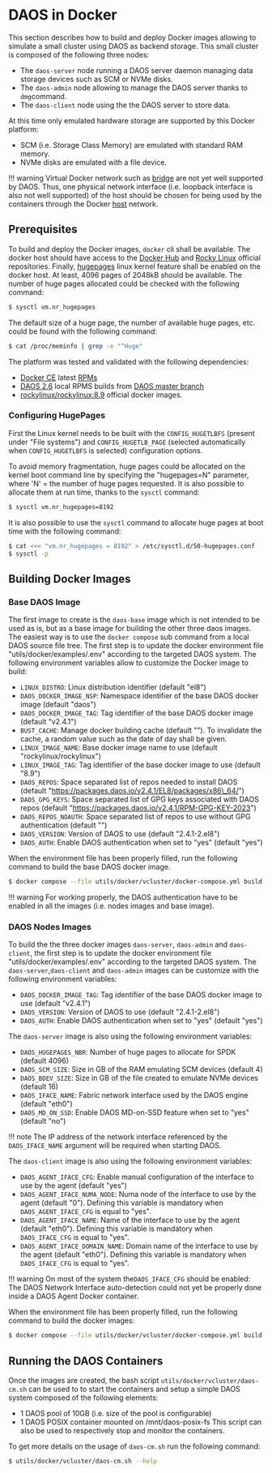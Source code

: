 # DAOS in Docker

This section describes how to build and deploy Docker images allowing to simulate a small cluster
using DAOS as backend storage.  This small cluster is composed of the following three nodes:
- The `daos-server` node running a DAOS server daemon managing data storage devices such as SCM or
  NVMe disks.
- The `daos-admin` node allowing to manage the DAOS server thanks to `dmg`command.
- The `daos-client` node using the the DAOS server to store data.

At this time only emulated hardware storage are supported by this Docker platform:
- SCM (i.e. Storage Class Memory) are emulated with standard RAM memory.
- NVMe disks are emulated with a file device.

!!! warning
    Virtual Docker network such as [bridge](https://docs.docker.com/network/bridge/) are not yet
    well supported by DAOS.  Thus, one physical network interface (i.e. loopback interface is also
    not well supported) of the host should be chosen for being used by the containers through the
    Docker [host](https://docs.docker.com/network/host/) network.


## Prerequisites

To build and deploy the Docker images, `docker` cli shall be available.  The docker host should have
access to the [Docker Hub](https://hub.docker.com/) and [Rocky Linux](https://rockylinux.org/)
official repositories.  Finally,
[hugepages](https://www.kernel.org/doc/Documentation/vm/hugetlbpage.txt) linux kernel feature shall
be enabled on the docker host.  At least, 4096 pages of 2048kB should be available.  The number of
huge pages allocated could be checked with the following command:

```bash
$ sysctl vm.nr_hugepages
```

The default size of a huge page, the number of available huge pages, etc. could be found with the
following command:

```bash
$ cat /proc/meminfo | grep -e "^Huge"
```

The platform was tested and validated with the following dependencies:
- [Docker CE](https://docs.docker.com/engine/install/centos/) latest
  [RPMs](https://download.docker.com/linux/centos/docker-ce.repo)
- [DAOS 2.6](https://docs.daos.io/v2.6/) local RPMS builds from [DAOS master
  branch](https://github.com/daos-stack/daos/tree/master)
- [rockylinux/rockylinux:8.9](https://hub.docker.com/r/rockylinux/rockylinux/) official docker
  images.

### Configuring HugePages

First the Linux kernel needs to be built with the `CONFIG_HUGETLBFS` (present under "File systems")
and `CONFIG_HUGETLB_PAGE` (selected automatically when `CONFIG_HUGETLBFS` is selected) configuration
options.

To avoid memory fragmentation, huge pages could be allocated on the kernel boot command line by
specifying the "hugepages=N" parameter, where 'N' = the number of huge pages requested.  It is also
possible to allocate them at run time, thanks to the `sysctl` command:

```bash
$ sysctl vm.nr_hugepages=8192
```

It is also possible to use the `sysctl` command to allocate huge pages at boot time with the
following command:

```bash
$ cat <<< "vm.nr_hugepages = 8192" > /etc/sysctl.d/50-hugepages.conf
$ sysctl -p
```

## Building Docker Images

### Base DAOS Image

The first image to create is the `daos-base` image which is not intended to be used as is, but as
a base image for building the other three daos images.  The easiest way is to use the `docker
compose` sub command from a local DAOS source file tree.  The first step is to update the docker
environment file "utils/docker/examples/.env" according to the targeted DAOS system.  The following
environment variables allow to customize the Docker image to build:
- `LINUX_DISTRO`: Linux distribution identifier (default "el8")
- `DAOS_DOCKER_IMAGE_NSP`: Namespace identifier of the base DAOS docker image (default "daos")
- `DAOS_DOCKER_IMAGE_TAG`: Tag identifier of the base DAOS docker image (default "v2.4.1")
- `BUST_CACHE`: Manage docker building cache (default "").  To invalidate the cache, a random value
   such as the date of day shall be given.
- `LINUX_IMAGE_NAME`: Base docker image name to use (default "rockylinux/rockylinux")
- `LINUX_IMAGE_TAG`: Tag identifier of the base docker image to use (default "8.9")
- `DAOS_REPOS`: Space separated list of repos needed to install DAOS (default
  "https://packages.daos.io/v2.4.1/EL8/packages/x86\_64/")
- `DAOS_GPG_KEYS`: Space separated list of GPG keys associated with DAOS repos (default
   "https://packages.daos.io/v2.4.1/RPM-GPG-KEY-2023")
- `DAOS_REPOS_NOAUTH`: Space separated list of repos to use without GPG authentication
   (default "")
- `DAOS_VERSION`: Version of DAOS to use (default "2.4.1-2.el8")
- `DAOS_AUTH`: Enable DAOS authentication when set to "yes" (default "yes")

When the environment file has been properly filled, run the following command to build the base DAOS
docker image.
```bash
$ docker compose --file utils/docker/vcluster/docker-compose.yml build daos_base
```

!!! warning
    For working properly, the DAOS authentication have to be enabled in all the images (i.e. nodes
    images and base image).

### DAOS Nodes Images

To build the the three docker images `daos-server`, `daos-admin` and `daos-client`, the first step
is to update the docker environment file "utils/docker/examples/.env" according to the targeted DAOS
system.  The `daos-server`,`daos-client` and `daos-admin` images can be customize with the following
environment variables:
- `DAOS_DOCKER_IMAGE_TAG`: Tag identifier of the base DAOS docker image to use (default "v2.4.1")
- `DAOS_VERSION`: Version of DAOS to use (default "2.4.1-2.el8")
- `DAOS_AUTH`: Enable DAOS authentication when set to "yes" (default "yes")

The `daos-server` image is also using the following environment variables:
- `DAOS_HUGEPAGES_NBR`: Number of huge pages to allocate for SPDK (default 4096)
- `DAOS_SCM_SIZE`: Size in GB of the RAM emulating SCM devices (default 4)
- `DAOS_BDEV_SIZE`: Size in GB of the file created to emulate NVMe devices (default 16)
- `DAOS_IFACE_NAME`: Fabric network interface used by the DAOS engine (default "eth0")
- `DAOS_MD_ON_SSD`: Enable DAOS MD-on-SSD feature when set to "yes" (default "no")

!!! note
    The IP address of the network interface referenced by the `DAOS_IFACE_NAME` argument will be
    required when starting DAOS.

The `daos-client` image is also using the following environment variables:
- `DAOS_AGENT_IFACE_CFG`: Enable manual configuration of the interface to use by the agent (default
  "yes")
- `DAOS_AGENT_IFACE_NUMA_NODE`: Numa node of the interface to use by the agent (default "0").
  Defining this variable is mandatory when `DAOS_AGENT_IFACE_CFG` is equal to "yes".
- `DAOS_AGENT_IFACE_NAME`: Name of the interface to use by the agent (default "eth0").  Defining this
  variable is mandatory when `DAOS_IFACE_CFG` is equal to "yes".
- `DAOS_AGENT_IFACE_DOMAIN_NAME`: Domain name of the interface to use by the agent (default "eth0").
  Defining this variable is mandatory when `DAOS_IFACE_CFG` is equal to "yes".

!!! warning
    On most of the system the`DAOS_IFACE_CFG` should be enabled: The DAOS Network Interface
    auto-detection could not yet be properly done inside a DAOS Agent Docker container.

When the environment file has been properly filled, run the following command to build the docker
images:
```bash
$ docker compose --file utils/docker/vcluster/docker-compose.yml build daos_server daos_admin daos_client
```

## Running the DAOS Containers

Once the images are created, the bash script `utils/docker/vcluster/daos-cm.sh` can be used to to
start the containers and setup a simple DAOS system composed of the following elements:
- 1 DAOS pool of 10GB (i.e. size of the pool is configurable)
- 1 DAOS POSIX container mounted on /mnt/daos-posix-fs
This script can also be used to respectively stop and monitor the containers.

To get more details on the usage of `daos-cm.sh` run the following command:
```bash
$ utils/docker/vcluster/daos-cm.sh --help
```

